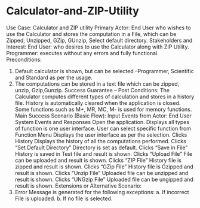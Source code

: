 # Calculator-and-ZIP-Utility
Use Case: Calculator and ZIP utility
Primary Actor: End User who wishes to use the Calculator and stores the computation in a File, which can be Zipped, Unzipped, GZip, GUnzip, Select default directory.
Stakeholders and Interest:
End User: who desires to use the Calculator along with ZIP Utility.
Programmer: executes without any errors and fully functional.
Preconditions:
1. Default calculator is shown, but can be selected –Programmer, Scientific and Standard as per the usage.
2. The computations can be stored in a text file which can be zipped, unzip, Gzip,Gunzip.
Success Guarantee – Post Conditions:
The Calculator computes different types of calculation and stores in a history file. History is automatically cleared when the application is closed. Some functions such as M+, MR, MC, M- is used for memory functions.
Main Success Scenario (Basic Flow): Input Events from Actor: End User System Events and Responses
Open the application.
Displays all types of function is one user interface.
User can select specific function from Function Menu
Displays the user interface as per the selection.
Clicks History
Displays the history of all the computations performed.
Clicks “Set Default Directory”
Directory is set as default.
Clicks “Save in File”
History is saved in Test file and result is shown.
Clicks “Upload File”
File can be uploaded and result is shown.
Clicks “ZIP File”
History file is zipped and result is shown.
Clicks “GZip File”
History file is Gzipped and result is shown.
Clicks “Unzip File”
Uploaded file can be unzipped and result is shown.
Clicks “UNGzip File”
Uploaded file can be ungipped and result is shown.
Extensions or Alternative Scenario:
1. Error Message is generated for the following exceptions:
a. If incorrect File is uploaded.
b. If no file is selected.
